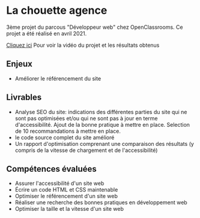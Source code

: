 # La chouette agence

3ème projet du parcous "Développeur web"  chez OpenClassrooms. Ce projet a été réalisé en avril 2021.

[Cliquez ici](https://www.youtube.com/watch?v=N7zekXmbuMg) Pour voir la vidéo du projet et les résultats obtenus

## Enjeux 

- Améliorer le référencement du site

## Livrables

- Analyse SEO du site: indications des différentes parties du site qui ne sont pas optimisées et/ou qui ne sont pas à jour en terme d'accessibilité. Ajout de la bonne pratique à mettre en place. Selection de 10 recommandations à mettre en place.
- le code source complet du site amélioré
- Un rapport d'optimisation comprenant une comparaison des résultats (y compris de la vitesse de chargement et de l'accessibilité)

## Compétences évaluées
- Assurer l'accessibilité d'un site web
- Écrire un code HTML et CSS maintenable
- Optimiser le référencement d'un site web 
- Réaliser une recherche des bonnes pratiques en développement web 
- Optimiser la taille et la vitesse d'un site web  
